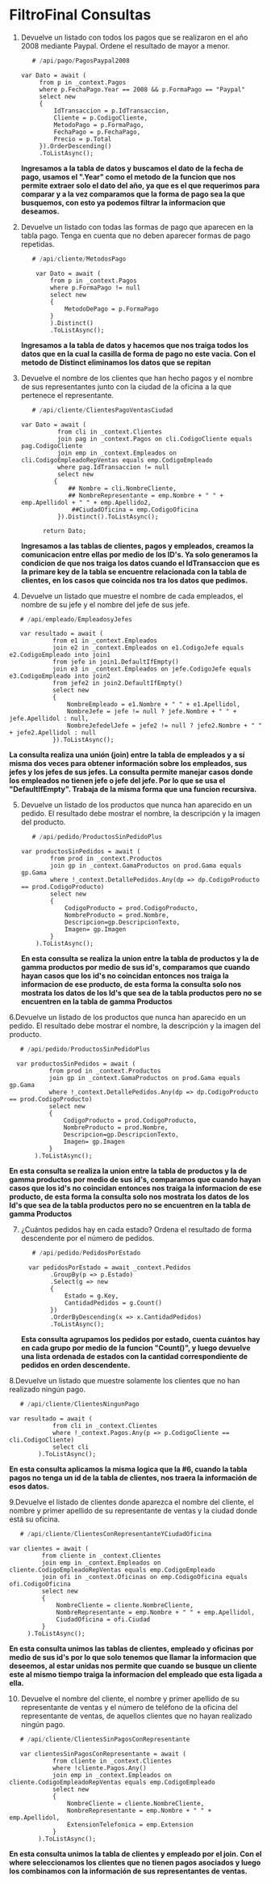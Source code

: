 # FiltroFinal Consultas

1. Devuelve un listado con todos los pagos que se realizaron en el año 2008 mediante Paypal. Ordene el resultado de mayor a menor.
   ```sql
      # /api/pago/PagosPaypal2008
   ```
    ```
   var Dato = await (
         from p in _context.Pagos
         where p.FechaPago.Year == 2008 && p.FormaPago == "Paypal"
         select new
         {
             IdTransaccion = p.IdTransaccion,
             Cliente = p.CodigoCliente,
             MetodoPago = p.FormaPago,
             FechaPago = p.FechaPago,
             Precio = p.Total
         }).OrderDescending()
         .ToListAsync();
     ```
   **Ingresamos a la tabla de datos y buscamos el dato de la fecha de pago, usamos el ".Year" como el metodo de la funcion que nos permite extraer solo el dato del año,
   ya que es el que requerimos para comparar y a la vez comparamos que la forma de pago sea la que busquemos, con esto ya podemos filtrar la informacion que deseamos.**
    
2. Devuelve un listado con todas las formas de pago que aparecen en la tabla pago. Tenga en cuenta que no deben aparecer formas de pago repetidas.
   ```sql
      # /api/cliente/MetodosPago
   ```
    ```
        var Dato = await (
            from p in _context.Pagos
            where p.FormaPago != null
            select new
            {
                MetodoDePago = p.FormaPago
            }
            ).Distinct()
            .ToListAsync();
     ```
   **Ingresamos a la tabla de datos y hacemos que nos traiga todos los datos que en la cual la casilla de forma de pago no este vacia. Con el metodo de Distinct eliminamos los datos que se repitan**
    
3. Devuelve el nombre de los clientes que han hecho pagos y el nombre de sus representantes junto con la ciudad de la oficina a la que pertenece el representante.
   ```sql
      # /api/cliente/ClientesPagoVentasCiudad
   ```
   ```
   var Dato = await (
             from cli in _context.Clientes
             join pag in _context.Pagos on cli.CodigoCliente equals pag.CodigoCliente
             join emp in _context.Empleados on cli.CodigoEmpleadoRepVentas equals emp.CodigoEmpleado
             where pag.IdTransaccion != null
             select new
            {
                ## Nombre = cli.NombreCliente,
                ## NombreRepresentante = emp.Nombre + " " + emp.Apellidol + " " + emp.Apellido2,
                 ##CiudadOficina = emp.CodigoOficina
             }).Distinct().ToListAsync();
 
         return Dato;
   ```
   
   **Ingresamos a las tablas de clientes, pagos y empleados, creamos la comunicacion entre ellas por medio de los ID's. Ya solo generamos la condicion de que nos traiga los datos cuando el IdTransaccion
   que es la primare key de la tabla se encuentre relacionada con la tabla de clientes, en los casos que coincida nos tra los datos que pedimos.**
   
4.  Devuelve un listado que muestre el nombre de cada empleados, el nombre de su jefe y el nombre del jefe de sus jefe.
   ```sql
      # /api/empleado/EmpleadosyJefes
   ```
```
   var resultado = await (
            from e1 in _context.Empleados
            join e2 in _context.Empleados on e1.CodigoJefe equals e2.CodigoEmpleado into join1
            from jefe in join1.DefaultIfEmpty()
            join e3 in _context.Empleados on jefe.CodigoJefe equals e3.CodigoEmpleado into join2
            from jefe2 in join2.DefaultIfEmpty()
            select new
            {
                NombreEmpleado = e1.Nombre + " " + e1.Apellidol,
                NombreJefe = jefe != null ? jefe.Nombre + " " + jefe.Apellidol : null,
                NombreJefedelJefe = jefe2 != null ? jefe2.Nombre + " " + jefe2.Apellidol : null
            }).ToListAsync();
```
**La consulta realiza una unión (join) entre la tabla de empleados y a sí misma dos veces para obtener información sobre los empleados, sus jefes y los jefes de sus jefes. La consulta permite manejar casos donde los empleados no tienen jefe o jefe del jefe. Por lo que se usa el "DefaultIfEmpty". Trabaja de la misma forma que una funcion recursiva.**

5. Devuelve un listado de los productos que nunca han aparecido en un pedido. El resultado debe mostrar el nombre, la descripción y la imagen del producto.
   ```sql
      # /api/pedido/ProductosSinPedidoPlus
   ```
    ```
   var productosSinPedidos = await (
            from prod in _context.Productos
            join gp in _context.GamaProductos on prod.Gama equals gp.Gama
            where !_context.DetallePedidos.Any(dp => dp.CodigoProducto == prod.CodigoProducto)
            select new
            {
                CodigoProducto = prod.CodigoProducto,
                NombreProducto = prod.Nombre,
                Descripcion=gp.DescripcionTexto,
                Imagen= gp.Imagen
            }
        ).ToListAsync();
     ```
    **En esta consulta se realiza la union entre la tabla de productos y la de gamma productos por medio de sus id's, comparamos que cuando hayan casos que los id's no coincidan
   entonces nos traiga la informacion de ese producto, de esta forma la consulta solo nos mostrata los datos de los Id's que sea de la tabla productos pero no se encuentren en la tabla de
   gamma Productos**
   
6.Devuelve un listado de los productos que nunca han aparecido en un pedido. El resultado debe mostrar el nombre, la descripción y la imagen del producto.
   ```sql
      # /api/pedido/ProductosSinPedidoPlus
   ```
 ```
   var productosSinPedidos = await (
            from prod in _context.Productos
            join gp in _context.GamaProductos on prod.Gama equals gp.Gama
            where !_context.DetallePedidos.Any(dp => dp.CodigoProducto == prod.CodigoProducto)
            select new
            {
                CodigoProducto = prod.CodigoProducto,
                NombreProducto = prod.Nombre,
                Descripcion=gp.DescripcionTexto,
                Imagen= gp.Imagen
            }
        ).ToListAsync();
 ```
**En esta consulta se realiza la union entre la tabla de productos y la de gamma productos por medio de sus id's, comparamos que cuando hayan casos que los id's no coincidan
   entonces nos traiga la informacion de ese producto, de esta forma la consulta solo nos mostrata los datos de los Id's que sea de la tabla productos pero no se encuentren en la tabla de
   gamma Productos**
   
7. ¿Cuántos pedidos hay en cada estado? Ordena el resultado de forma descendente por el número de pedidos.
   ```sql
      # /api/pedido/PedidosPorEstado
   ```
    ```
      var pedidosPorEstado = await _context.Pedidos
            .GroupBy(p => p.Estado)
            .Select(g => new
            {
                Estado = g.Key,
                CantidadPedidos = g.Count()
            })
            .OrderByDescending(x => x.CantidadPedidos)
            .ToListAsync();
     ```
    **Esta consulta agrupamos los pedidos por estado, cuenta cuántos hay en cada grupo por medio de la funcion "Count()", y luego devuelve una lista
   ordenada de estados con la cantidad correspondiente de pedidos en orden descendente.**
   
8.Devuelve un listado que muestre solamente los clientes que no han realizado ningún pago.
   ```sql
      # /api/cliente/ClientesNingunPago
   ```
```
var resultado = await (
            from cli in _context.Clientes
            where !_context.Pagos.Any(p => p.CodigoCliente == cli.CodigoCliente)
            select cli
        ).ToListAsync();
```
**En esta consulta aplicamos la misma logica que la #6, cuando la tabla pagos no tenga un id de la tabla de clientes, nos traera la información de esos datos.**

9.Devuelve el listado de clientes donde aparezca el nombre del cliente, el nombre y primer apellido de su representante de ventas y la ciudad donde está su oficina.
   ```sql
      # /api/cliente/ClientesConRepresentanteYCiudadOficina
   ```
   ```
   var clientes = await (
            from cliente in _context.Clientes
            join emp in _context.Empleados on cliente.CodigoEmpleadoRepVentas equals emp.CodigoEmpleado
            join ofi in _context.Oficinas on emp.CodigoOficina equals ofi.CodigoOficina
            select new
            {
                NombreCliente = cliente.NombreCliente,
                NombreRepresentante = emp.Nombre + " " + emp.Apellidol,
                CiudadOficina = ofi.Ciudad
            }
        ).ToListAsync();
   ```
**En esta consulta unimos las tablas de clientes, empleado y oficinas por medio de sus id's por lo que solo tenemos que llamar la informacion que deseemos, al estar unidas nos permite que cuando se busque un cliente
este al mismo tiempo traiga la informacion del empleado que esta ligada a ella.**

10. Devuelve el nombre del cliente, el nombre y primer apellido de su representante de ventas y el número de teléfono de la oficina del representante de ventas, de aquellos clientes que no hayan realizado ningún pago.
   ```sql
      # /api/cliente/ClientesSinPagosConRepresentante
   ```
```
   var clientesSinPagosConRepresentante = await (
            from cliente in _context.Clientes
            where !cliente.Pagos.Any()
            join emp in _context.Empleados on cliente.CodigoEmpleadoRepVentas equals emp.CodigoEmpleado
            select new
            {
                NombreCliente = cliente.NombreCliente,
                NombreRepresentante = emp.Nombre + " " + emp.Apellidol,
                ExtensionTelefonica = emp.Extension
            }
        ).ToListAsync();
```
**En esta consulta unimos la tabla de clientes y empleado por el join. Con el where seleccionamos los clientes que no tienen pagos asociados y luego los combinamos 
con la información de sus representantes de ventas.**
